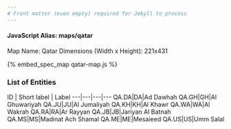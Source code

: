 ```yaml
---
# Front matter (even empty) required for Jekyll to process
---
```


#### JavaScript Alias: maps/qatar

Map Name: Qatar
Dimensions (Width x Height): 221x431



{% embed_spec_map qatar-map.js %}

### List of Entities

ID | Short label | Label
---|---|---|---
QA.DA|DA|Ad Dawhah
QA.GH|GH|Al Ghuwariyah
QA.JU|JU|Al Jumaliyah
QA.KH|KH|Al Khawr
QA.WA|WA|Al Wakrah
QA.RA|RA|Ar Rayyan
QA.JB|JB|Jariyan Al Batnah
QA.MS|MS|Madinat Ach Shamal
QA.ME|ME|Mesaieed
QA.US|US|Umm Salal

